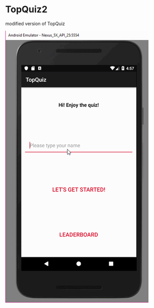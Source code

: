 # TopQuiz2
modified version of TopQuiz 

![top_quiz_screen_grab](/LiceCap.gif?raw=true "Screen Grab")
      
